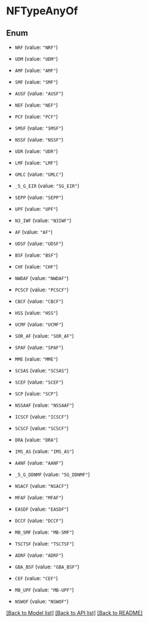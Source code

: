 # NFTypeAnyOf

## Enum


* `NRF` (value: `"NRF"`)

* `UDM` (value: `"UDM"`)

* `AMF` (value: `"AMF"`)

* `SMF` (value: `"SMF"`)

* `AUSF` (value: `"AUSF"`)

* `NEF` (value: `"NEF"`)

* `PCF` (value: `"PCF"`)

* `SMSF` (value: `"SMSF"`)

* `NSSF` (value: `"NSSF"`)

* `UDR` (value: `"UDR"`)

* `LMF` (value: `"LMF"`)

* `GMLC` (value: `"GMLC"`)

* `_5_G_EIR` (value: `"5G_EIR"`)

* `SEPP` (value: `"SEPP"`)

* `UPF` (value: `"UPF"`)

* `N3_IWF` (value: `"N3IWF"`)

* `AF` (value: `"AF"`)

* `UDSF` (value: `"UDSF"`)

* `BSF` (value: `"BSF"`)

* `CHF` (value: `"CHF"`)

* `NWDAF` (value: `"NWDAF"`)

* `PCSCF` (value: `"PCSCF"`)

* `CBCF` (value: `"CBCF"`)

* `HSS` (value: `"HSS"`)

* `UCMF` (value: `"UCMF"`)

* `SOR_AF` (value: `"SOR_AF"`)

* `SPAF` (value: `"SPAF"`)

* `MME` (value: `"MME"`)

* `SCSAS` (value: `"SCSAS"`)

* `SCEF` (value: `"SCEF"`)

* `SCP` (value: `"SCP"`)

* `NSSAAF` (value: `"NSSAAF"`)

* `ICSCF` (value: `"ICSCF"`)

* `SCSCF` (value: `"SCSCF"`)

* `DRA` (value: `"DRA"`)

* `IMS_AS` (value: `"IMS_AS"`)

* `AANF` (value: `"AANF"`)

* `_5_G_DDNMF` (value: `"5G_DDNMF"`)

* `NSACF` (value: `"NSACF"`)

* `MFAF` (value: `"MFAF"`)

* `EASDF` (value: `"EASDF"`)

* `DCCF` (value: `"DCCF"`)

* `MB_SMF` (value: `"MB-SMF"`)

* `TSCTSF` (value: `"TSCTSF"`)

* `ADRF` (value: `"ADRF"`)

* `GBA_BSF` (value: `"GBA_BSF"`)

* `CEF` (value: `"CEF"`)

* `MB_UPF` (value: `"MB-UPF"`)

* `NSWOF` (value: `"NSWOF"`)


[[Back to Model list]](../README.md#documentation-for-models) [[Back to API list]](../README.md#documentation-for-api-endpoints) [[Back to README]](../README.md)


